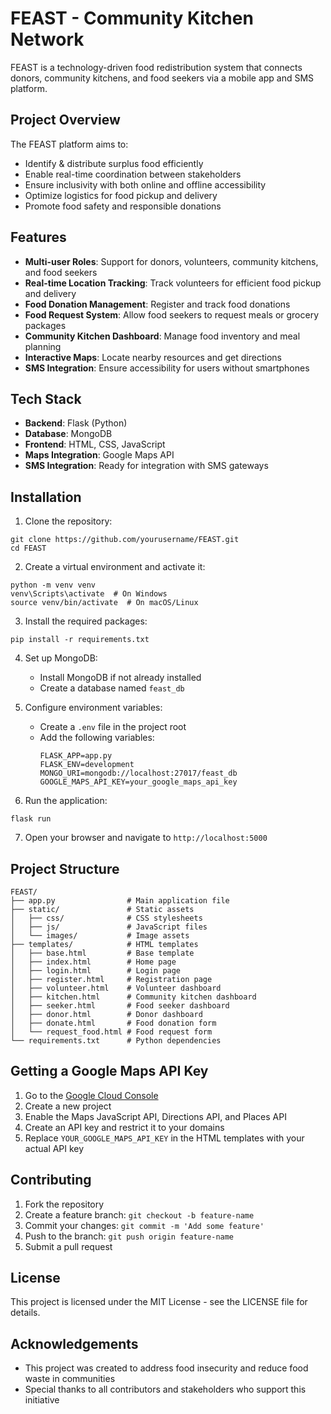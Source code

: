 # FEAST - Community Kitchen Network

FEAST is a technology-driven food redistribution system that connects donors, community kitchens, and food seekers via a mobile app and SMS platform.

## Project Overview

The FEAST platform aims to:
- Identify & distribute surplus food efficiently
- Enable real-time coordination between stakeholders
- Ensure inclusivity with both online and offline accessibility
- Optimize logistics for food pickup and delivery
- Promote food safety and responsible donations

## Features

- **Multi-user Roles**: Support for donors, volunteers, community kitchens, and food seekers
- **Real-time Location Tracking**: Track volunteers for efficient food pickup and delivery
- **Food Donation Management**: Register and track food donations
- **Food Request System**: Allow food seekers to request meals or grocery packages
- **Community Kitchen Dashboard**: Manage food inventory and meal planning
- **Interactive Maps**: Locate nearby resources and get directions
- **SMS Integration**: Ensure accessibility for users without smartphones

## Tech Stack

- **Backend**: Flask (Python)
- **Database**: MongoDB
- **Frontend**: HTML, CSS, JavaScript
- **Maps Integration**: Google Maps API
- **SMS Integration**: Ready for integration with SMS gateways

## Installation

1. Clone the repository:
```
git clone https://github.com/yourusername/FEAST.git
cd FEAST
```

2. Create a virtual environment and activate it:
```
python -m venv venv
venv\Scripts\activate  # On Windows
source venv/bin/activate  # On macOS/Linux
```

3. Install the required packages:
```
pip install -r requirements.txt
```

4. Set up MongoDB:
   - Install MongoDB if not already installed
   - Create a database named `feast_db`

5. Configure environment variables:
   - Create a `.env` file in the project root
   - Add the following variables:
     ```
     FLASK_APP=app.py
     FLASK_ENV=development
     MONGO_URI=mongodb://localhost:27017/feast_db
     GOOGLE_MAPS_API_KEY=your_google_maps_api_key
     ```

6. Run the application:
```
flask run
```

7. Open your browser and navigate to `http://localhost:5000`

## Project Structure

```
FEAST/
├── app.py                # Main application file
├── static/               # Static assets
│   ├── css/              # CSS stylesheets
│   ├── js/               # JavaScript files
│   └── images/           # Image assets
├── templates/            # HTML templates
│   ├── base.html         # Base template
│   ├── index.html        # Home page
│   ├── login.html        # Login page
│   ├── register.html     # Registration page
│   ├── volunteer.html    # Volunteer dashboard
│   ├── kitchen.html      # Community kitchen dashboard
│   ├── seeker.html       # Food seeker dashboard
│   ├── donor.html        # Donor dashboard
│   ├── donate.html       # Food donation form
│   └── request_food.html # Food request form
└── requirements.txt      # Python dependencies
```

## Getting a Google Maps API Key

1. Go to the [Google Cloud Console](https://console.cloud.google.com/)
2. Create a new project
3. Enable the Maps JavaScript API, Directions API, and Places API
4. Create an API key and restrict it to your domains
5. Replace `YOUR_GOOGLE_MAPS_API_KEY` in the HTML templates with your actual API key

## Contributing

1. Fork the repository
2. Create a feature branch: `git checkout -b feature-name`
3. Commit your changes: `git commit -m 'Add some feature'`
4. Push to the branch: `git push origin feature-name`
5. Submit a pull request

## License

This project is licensed under the MIT License - see the LICENSE file for details.

## Acknowledgements

- This project was created to address food insecurity and reduce food waste in communities
- Special thanks to all contributors and stakeholders who support this initiative
